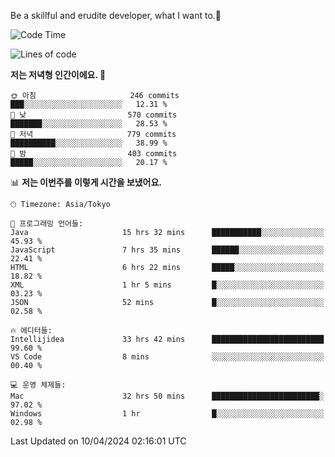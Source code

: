 Be a skillful and erudite developer, what I want to.👶

<!--START_SECTION:waka-->
![Code Time](http://img.shields.io/badge/Code%20Time-680%20hrs%2042%20mins-blue)

![Lines of code](https://img.shields.io/badge/%EC%A0%80%EB%8A%94%20%EC%97%AC%ED%83%9C%EA%B9%8C%EC%A7%80%20-1.2%20million%20%EC%A4%84%EC%9D%98%20%EC%BD%94%EB%93%9C%EB%A5%BC%20%EC%9E%91%EC%84%B1%ED%96%88%EC%96%B4%EC%9A%94.-blue)

**저는 저녁형 인간이에요. 🦉** 

```text
🌞 아침                     246 commits         ███░░░░░░░░░░░░░░░░░░░░░░   12.31 % 
🌆 낮　                     570 commits         ███████░░░░░░░░░░░░░░░░░░   28.53 % 
🌃 저녁                     779 commits         ██████████░░░░░░░░░░░░░░░   38.99 % 
🌙 밤　                     403 commits         █████░░░░░░░░░░░░░░░░░░░░   20.17 % 
```


📊 **저는 이번주를 이렇게 시간을 보냈어요.** 

```text
🕑︎ Timezone: Asia/Tokyo

💬 프로그래밍 언어들: 
Java                     15 hrs 32 mins      ███████████░░░░░░░░░░░░░░   45.93 % 
JavaScript               7 hrs 35 mins       ██████░░░░░░░░░░░░░░░░░░░   22.41 % 
HTML                     6 hrs 22 mins       █████░░░░░░░░░░░░░░░░░░░░   18.82 % 
XML                      1 hr 5 mins         █░░░░░░░░░░░░░░░░░░░░░░░░   03.23 % 
JSON                     52 mins             █░░░░░░░░░░░░░░░░░░░░░░░░   02.58 % 

🔥 에디터들: 
Intellijidea             33 hrs 42 mins      █████████████████████████   99.60 % 
VS Code                  8 mins              ░░░░░░░░░░░░░░░░░░░░░░░░░   00.40 % 

💻 운영 체제들: 
Mac                      32 hrs 50 mins      ████████████████████████░   97.02 % 
Windows                  1 hr                █░░░░░░░░░░░░░░░░░░░░░░░░   02.98 % 
```


 Last Updated on 10/04/2024 02:16:01 UTC
<!--END_SECTION:waka-->

